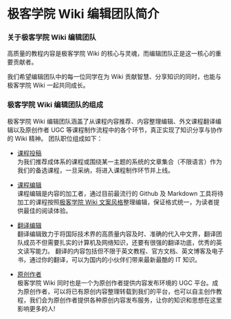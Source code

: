 # 极客学院 Wiki 编辑团队简介

### 关于极客学院 Wiki 编辑团队

高质量的教程内容是极客学院 Wiki 的核心与灵魂，而编辑团队正是这一核心的重要贡献者。

我们希望编辑团队中的每一位同学在为 Wiki 贡献智慧、分享知识的同时，也能与极客学院 Wiki 一起共同成长。

### 极客学院 Wiki 编辑团队的组成

极客学院 Wiki 编辑团队涵盖了从课程内容推荐、内容整理编辑、外文课程翻译编辑以及原创作者 UGC 等课程制作流程中的各个环节，真正实现了知识分享与协作的 Wiki 精神。 团队职位组成如下：   

- [课程投稿](recommenders.md)   
  为我们推荐成体系的课程或围绕某一主题的系统的文章集合（不限语言）作为我们的备选课程，一旦采纳，将进入课程制作环节并上线。   

- [课程编辑](editors.md)   
课程编辑是内容的加工者，通过目前最流行的 Github 及 Markdown 工具将待加工的课程按照[极客学院 Wiki 文案风格](https://github.com/jikexueyuanwiki/guide/blob/master/copywriting-guide.md)整理编辑，保证格式统一，为读者提供最佳的阅读体验。 

- [翻译编辑](translators.md)   
翻译编辑致力于将国际技术界的高质量内容及时、准确的代入中文界，翻译团队成员不但需要扎实的计算机及网络知识，还要有很强的翻译功底，优秀的英文读写能力。 翻译的内容包括但不限于英文教程、官方文档、英文博客及电子书，通过你的翻译，可以为国内的小伙伴们带来最新最酷的 IT 知识。 

- [原创作者](authors.md)   
极客学院 Wiki 同时也是一个为原创作者提供内容发布环境的 UGC 平台。成为原创作者，可以将已有原创内容整理转载到我们的平台，也可以自主创作教程，我们会为原创作者提供各种原创内容发布服务，让你的知识和思想在这里影响更多的人!